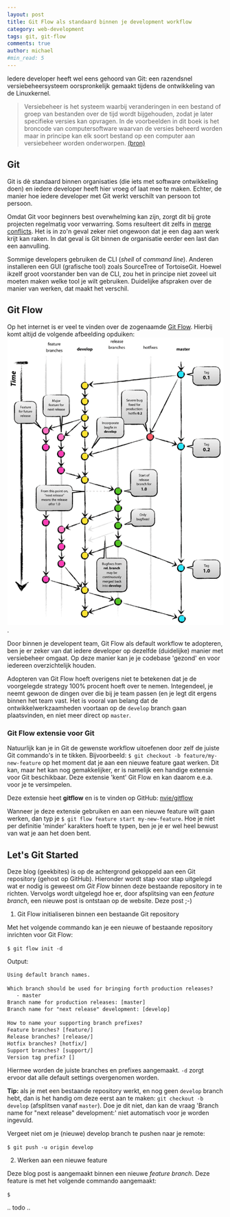 ```yaml
---
layout: post
title: Git Flow als standaard binnen je development workflow
category: web-development
tags: git, git-flow
comments: true
author: michael
#min_read: 5
---
```


Iedere developer heeft wel eens gehoord van Git: een razendsnel versiebeheersysteem oorspronkelijk gemaakt tijdens de ontwikkeling van de Linuxkernel.

> Versiebeheer is het systeem waarbij veranderingen in een bestand of groep van bestanden over de tijd wordt bijgehouden, zodat je later specifieke versies kan opvragen. In de voorbeelden in dit boek is het broncode van computersoftware waarvan de versies beheerd worden maar in principe kan elk soort bestand op een computer aan versiebeheer worden onderworpen.
[(bron)](https://git-scm.com/book/nl/v1/Aan-de-slag-Het-wat-en-waarom-van-versiebeheer)

## Git
Git is dè standaard binnen organisaties (die iets met software ontwikkeling doen) en iedere developer heeft hier vroeg of laat mee te maken. 
Echter, de manier hoe iedere developer met Git werkt verschilt van persoon tot persoon. 

Omdat Git voor beginners best overwhelming kan zijn, zorgt dit bij grote projecten regelmatig voor verwarring. Soms resulteert dit zelfs in [merge conflicts](https://www.git-tower.com/learn/git/ebook/en/command-line/advanced-topics/merge-conflicts).
Het is in zo'n geval zeker niet ongewoon dat je een dag aan werk krijt kan raken. In dat geval is Git binnen de organisatie eerder een last dan een aanvulling. 

Sommige developers gebruiken de CLI (_shell_ of _command line_). Anderen installeren een GUI (grafische tool) zoals SourceTree of TortoiseGit. 
Hoewel ikzelf groot voorstander ben van de CLI, zou het in principe niet zoveel uit moeten maken welke tool je wilt gebruiken. 
Duidelijke afspraken over de manier van werken, dat maakt het verschil. 

## Git Flow
Op het internet is er veel te vinden over de zogenaamde [Git Flow](http://nvie.com/posts/a-successful-git-branching-model/). Hierbij komt altijd de volgende afbeelding opduiken:
![Git Flow stategy by Vincent Driessen.](/assets/git-flow-model.png).

Door binnen je developent team, Git Flow als default workflow te adopteren, ben je er zeker van dat iedere developer op dezelfde (duidelijke) manier met versiebeheer omgaat. Op deze manier kan je je codebase 'gezond' en voor iedereen overzichtelijk houden. 

Adopteren van Git Flow hoeft overigens niet te betekenen dat je de voorgelegde strategy 100% procent hoeft over te nemen. 
Integendeel, je neemt gewoon de dingen over die bij je team passen (en je legt dit ergens binnen het team vast. 
Het is vooral van belang dat de ontwikkelwerkzaamheden voortaan op de `develop` branch gaan plaatsvinden, en niet meer direct op `master`. 

### Git Flow extensie voor Git
Natuurlijk kan je in Git de gewenste workflow uitoefenen door zelf de juiste Git commando's in te tikken. 
Bijvoorbeeld: `$ git checkout -b feature/my-new-feature` op het moment dat je aan een nieuwe feature gaat werken. 
Dit kan, maar het kan nog gemakkelijker, er is namelijk een handige extensie voor Git beschikbaar. 
Deze extensie 'kent' Git Flow en kan daarom e.e.a. voor je te versimpelen.

Deze extensie heet **gitflow** en is te vinden op GitHub: [nvie/gitflow](https://github.com/nvie/gitflow) 

Wanneer je deze extensie gebruiken en aan een nieuwe feature wilt gaan werken, dan typ je `$ git flow feature start my-new-feature`. 
Hoe je niet per definitie 'minder' karakters hoeft te typen, ben je je er wel heel bewust van wat je aan het doen bent.

## Let's Git Started

Deze blog (geekbites) is op de achtergrond gekoppeld aan een Git repository (gehost op GitHub). 
Hieronder wordt stap voor stap uitgelegd wat er nodig is geweest om _Git Flow_ binnen deze bestaande repository in te richten.
Vervolgs wordt uitgelegd hoe er, door afsplitsing van een _feature branch_, een nieuwe post is ontstaan op de website. Deze post ;-)

1. Git Flow initialiseren binnen een bestaande Git repository

Met het volgende commando kan je een nieuwe of bestaande repository inrichten voor Git Flow:

`$ git flow init -d`

Output:

```
Using default branch names.

Which branch should be used for bringing forth production releases?
   - master
Branch name for production releases: [master]
Branch name for "next release" development: [develop]

How to name your supporting branch prefixes?
Feature branches? [feature/]
Release branches? [release/]
Hotfix branches? [hotfix/]
Support branches? [support/]
Version tag prefix? []
```

Hiermee worden de juiste branches en prefixes aangemaakt. `-d` zorgt ervoor dat alle default settings overgenomen worden.

**Tip:** als je met een bestaande repository werkt, en nog geen `develop` branch hebt, dan is het handig om deze eerst aan te maken: `git checkout -b develop` (afsplitsen vanaf `master`). 
Doe je dit niet, dan kan de vraag 'Branch name for "next release" development:' niet automatisch voor je worden ingevuld.

Vergeet niet om je (nieuwe) develop branch te pushen naar je remote:

`$ git push -u origin develop`

2. Werken aan een nieuwe feature

Deze blog post is aangemaakt binnen een nieuwe _feature branch_. Deze feature is met het volgende commando aangemaakt:

`$ `

.. todo ..